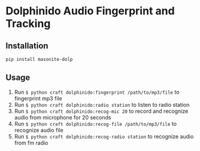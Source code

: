 # Dolphinido Audio Fingerprint and Tracking

## Installation

````
pip install masonite-dolp
````

## Usage 
1. Run `$ python craft dolphinido:fingerprint /path/to/mp3/file` to fingerprint mp3 file
1. Run `$ python craft dolphinido:radio station` to listen to radio station
1. Run `$ python craft dolphinido:recog-mic 20` to record and recognize audio from microphone for 20 seconds
1. Run `$ python craft dolphinido:recog-file /path/to/mp3/file` to recognize audio file
1. Run `$ python craft dolphinido:recog-radio station` to recognize audio from fm radio
